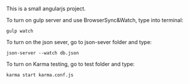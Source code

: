 This is a small angularjs project.

To turn on gulp server and use BrowserSync&Watch, type into terminal: 
	
	gulp watch

To turn on the json sever, go to json-sever folder and type:

	json-server --watch db.json

To turn on Karma testing, go to test folder and type:

	karma start karma.conf.js

